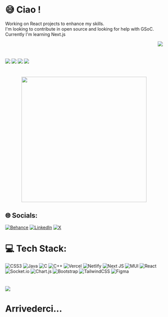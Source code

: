 # 😅 Ciao !

Working on React projects to enhance my skills. <br>
I'm looking to contribute in open source and looking for help with GSoC. <br>
Currently I'm learning Next.js<br>

<div align="right">
  <img src="https://visitcount.itsvg.in/api?id=Luciferlocas&icon=3&color=5"/>
</div>

#

![](https://github-readme-stats.vercel.app/api?username=Luciferlocas&theme=dark&hide_border=false&include_all_commits=true&count_private=true)
![](https://github-readme-streak-stats.herokuapp.com/?user=Luciferlocas&theme=dark&hide_border=false)
![](https://github-readme-stats.vercel.app/api/top-langs/?username=Luciferlocas&theme=dark&hide_border=false&include_all_commits=true&count_private=true)
![](https://github-profile-summary-cards.vercel.app/api/cards/profile-details?username=Luciferlocas&theme=dark&hide_border=false) 

#

<div align="center">
  <img src='https://randommeme-five.vercel.app/' style="height: 400px;"/>
</div>

## 🌐 Socials:
[![Behance](https://img.shields.io/badge/Behance-1769ff?logo=behance&logoColor=white)](https://behance.net/luciferlocas) [![LinkedIn](https://img.shields.io/badge/LinkedIn-%230077B5.svg?logo=linkedin&logoColor=white)](https://linkedin.com/in/https://www.linkedin.com/in/rohit-somvanshi/) [![X](https://img.shields.io/badge/X-black.svg?logo=X&logoColor=white)](https://x.com/Lucifer_locas) 

# 💻 Tech Stack:
![CSS3](https://img.shields.io/badge/css3-%231572B6.svg?style=flat&logo=css3&logoColor=white) ![Java](https://img.shields.io/badge/java-%23ED8B00.svg?style=flat&logo=openjdk&logoColor=white) ![C](https://img.shields.io/badge/c-%2300599C.svg?style=flat&logo=c&logoColor=white) ![C++](https://img.shields.io/badge/c++-%2300599C.svg?style=flat&logo=c%2B%2B&logoColor=white) ![Vercel](https://img.shields.io/badge/vercel-%23000000.svg?style=flat&logo=vercel&logoColor=white) ![Netlify](https://img.shields.io/badge/netlify-%23000000.svg?style=flat&logo=netlify&logoColor=#00C7B7) ![Next JS](https://img.shields.io/badge/Next-black?style=flat&logo=next.js&logoColor=white) ![MUI](https://img.shields.io/badge/MUI-%230081CB.svg?style=flat&logo=mui&logoColor=white) ![React](https://img.shields.io/badge/react-%2320232a.svg?style=flat&logo=react&logoColor=%2361DAFB) ![Socket.io](https://img.shields.io/badge/Socket.io-black?style=flat&logo=socket.io&badgeColor=010101) ![Chart.js](https://img.shields.io/badge/chart.js-F5788D.svg?style=flat&logo=chart.js&logoColor=white) ![Bootstrap](https://img.shields.io/badge/bootstrap-%238511FA.svg?style=flat&logo=bootstrap&logoColor=white) ![TailwindCSS](https://img.shields.io/badge/tailwindcss-%2338B2AC.svg?style=flat&logo=tailwind-css&logoColor=white) ![Figma](https://img.shields.io/badge/figma-%23F24E1E.svg?style=flat&logo=figma&logoColor=white)

#

![](https://github-readme-activity-graph.vercel.app/graph?username=Luciferlocas&theme=react)

#  Arrivederci...

